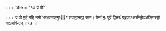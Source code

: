 +++
title = "१७ प्र वो"

+++
प्र वो॑ म॒हे महि॒ नमो॑ भरध्वमाङ्गू॒ष्य᳖ꣳ शवसा॒नाय॒ साम॑। येना॑ नः॒ पूर्वे॑ पि॒तरः॑ पद॒ज्ञाऽअर्च॑न्तो॒ऽअङ्गिरसो॒ गाऽअवि॑न्दन् ॥१७ ॥